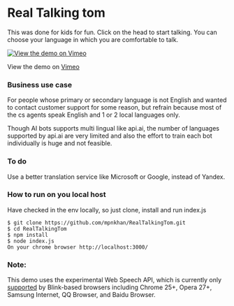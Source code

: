 # Real Talking tom
This was done for kids for fun.  Click on the head to start talking. You can choose your language in which you are comfortable to talk. 

[![View the demo on Vimeo](https://i.vimeocdn.com/video/690202236.webp?mw=1920&mh=1080&q=70)](https://vimeo.com/261249587)

View the demo on [Vimeo](https://vimeo.com/261249587/)


### Business use case
For people whose primary or secondary language is not English and wanted to contact customer support for some reason, but refrain because most of the cs agents speak English and 1 or 2  local languages only.

Though AI bots supports multi lingual like api.ai, the number of languages supported by api.ai are very limited and also the effort to train each bot individually is huge and not feasible.

### To do
Use a better translation service like Microsoft or Google, instead of Yandex.

### How to run on you local host 
Have checked in the env locally, so just clone, install and run index.js

```
$ git clone https://github.com/mpnkhan/RealTalkingTom.git
$ cd RealTalkingTom
$ npm install 
$ node index.js
On your chrome browser http://localhost:3000/
```


### Note:
This demo uses the experimental Web Speech API, which is currently only [supported](http://caniuse.com/#search=speech) by Blink-based browsers including Chrome 25+, Opera 27+, Samsung Internet, QQ Browser, and Baidu Browser.

